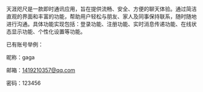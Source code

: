 天涯咫尺是一款即时通讯应用，旨在提供流畅、安全、方便的聊天体验。通过简洁直观的界面和丰富的功能，帮助用户轻松与朋友、家人及同事保持联系，随时随地进行沟通。具体功能实现包括：登录功能、注册功能、实时消息传递功能、在线状态显示功能、个性化设置等功能。

已有账号举例：

昵称：gaga

邮箱：1419210357@qq.com

密码：123456
